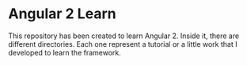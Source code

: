 # Angular 2 Learn

This repository has been created to learn Angular 2.
Inside it, there are different directories. Each one represent a tutorial or a little work that I developed to learn the framework.

